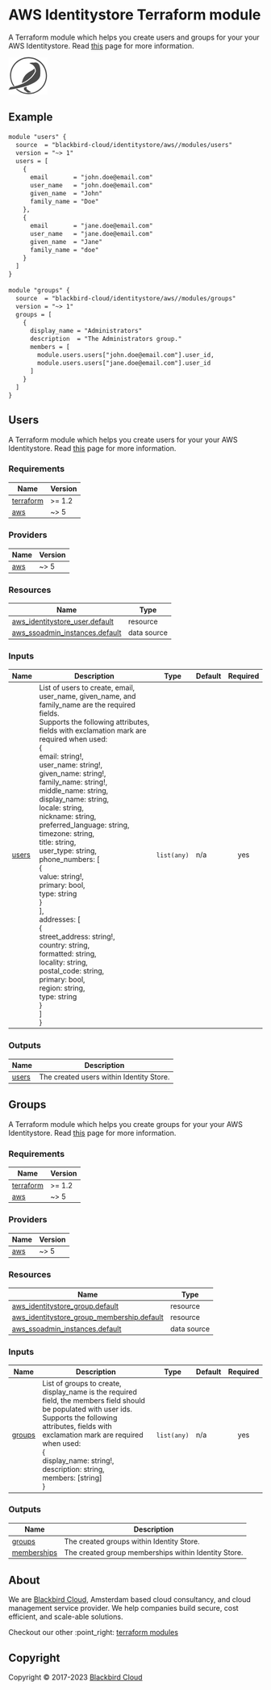<!-- BEGIN_TF_DOCS -->
# AWS Identitystore Terraform module
A Terraform module which helps you create users and groups for your your AWS Identitystore. Read [this](https://docs.aws.amazon.com/singlesignon/latest/userguide/what-is.html) page for more information.

[![blackbird-logo](https://raw.githubusercontent.com/blackbird-cloud/terraform-module-template/main/.config/logo_simple.png)](https://blackbird.cloud)

## Example
```hcl
module "users" {
  source  = "blackbird-cloud/identitystore/aws//modules/users"
  version = "~> 1"
  users = [
    {
      email       = "john.doe@email.com"
      user_name   = "john.doe@email.com"
      given_name  = "John"
      family_name = "Doe"
    },
    {
      email       = "jane.doe@email.com"
      user_name   = "jane.doe@email.com"
      given_name  = "Jane"
      family_name = "doe"
    }
  ]
}

module "groups" {
  source  = "blackbird-cloud/identitystore/aws//modules/groups"
  version = "~> 1"
  groups = [
    {
      display_name = "Administrators"
      description  = "The Administrators group."
      members = [
        module.users.users["john.doe@email.com"].user_id,
        module.users.users["jane.doe@email.com"].user_id
      ]
    }
  ]
}
```
<!-- BEGIN_TF_DOCS -->
## Users
A Terraform module which helps you create users for your your AWS Identitystore. Read [this](https://docs.aws.amazon.com/singlesignon/latest/userguide/what-is.html) page for more information.

### Requirements

| Name | Version |
|------|---------|
| <a name="requirement_terraform"></a> [terraform](#requirement\_terraform) | >= 1.2 |
| <a name="requirement_aws"></a> [aws](#requirement\_aws) | ~> 5 |

### Providers

| Name | Version |
|------|---------|
| <a name="provider_aws"></a> [aws](#provider\_aws) | ~> 5 |

### Resources

| Name | Type |
|------|------|
| [aws_identitystore_user.default](https://registry.terraform.io/providers/hashicorp/aws/latest/docs/resources/identitystore_user) | resource |
| [aws_ssoadmin_instances.default](https://registry.terraform.io/providers/hashicorp/aws/latest/docs/data-sources/ssoadmin_instances) | data source |

### Inputs

| Name | Description | Type | Default | Required |
|------|-------------|------|---------|:--------:|
| <a name="input_users"></a> [users](#input\_users) | List of users to create, email, user\_name, given\_name, and family\_name are the required fields.<br>  Supports the following attributes, fields with exclamation mark are required when used:<br>{<br>    email: string!,<br>    user\_name: string!,<br>    given\_name: string!,<br>    family\_name: string!,<br>    middle\_name: string,<br>    display\_name: string,<br>    locale: string,<br>    nickname: string,<br>    preferred\_language: string,<br>    timezone: string,<br>    title: string,<br>    user\_type: string,<br>    phone\_numbers: [<br>        {<br>            value: string!,<br>            primary: bool,<br>            type: string<br>        }<br>    ],<br>    addresses: [<br>        {<br>            street\_address: string!,<br>            country: string,<br>            formatted: string,<br>            locality: string,<br>            postal\_code: string,<br>            primary: bool,<br>            region: string,<br>            type: string<br>        }<br>    ]<br>} | `list(any)` | n/a | yes |

### Outputs

| Name | Description |
|------|-------------|
| <a name="output_users"></a> [users](#output\_users) | The created users within Identity Store. |
<!-- END_TF_DOCS -->

<!-- BEGIN_TF_DOCS -->
## Groups
A Terraform module which helps you create groups for your your AWS Identitystore. Read [this](https://docs.aws.amazon.com/singlesignon/latest/userguide/what-is.html) page for more information.

### Requirements

| Name | Version |
|------|---------|
| <a name="requirement_terraform"></a> [terraform](#requirement\_terraform) | >= 1.2 |
| <a name="requirement_aws"></a> [aws](#requirement\_aws) | ~> 5 |

### Providers

| Name | Version |
|------|---------|
| <a name="provider_aws"></a> [aws](#provider\_aws) | ~> 5 |

### Resources

| Name | Type |
|------|------|
| [aws_identitystore_group.default](https://registry.terraform.io/providers/hashicorp/aws/latest/docs/resources/identitystore_group) | resource |
| [aws_identitystore_group_membership.default](https://registry.terraform.io/providers/hashicorp/aws/latest/docs/resources/identitystore_group_membership) | resource |
| [aws_ssoadmin_instances.default](https://registry.terraform.io/providers/hashicorp/aws/latest/docs/data-sources/ssoadmin_instances) | data source |

### Inputs

| Name | Description | Type | Default | Required |
|------|-------------|------|---------|:--------:|
| <a name="input_groups"></a> [groups](#input\_groups) | List of groups to create, display\_name is the required field, the members field should be populated with user ids.<br>  Supports the following attributes, fields with exclamation mark are required when used:<br>  {<br>    display\_name: string!,<br>    description: string,<br>    members: [string]<br>  } | `list(any)` | n/a | yes |

### Outputs

| Name | Description |
|------|-------------|
| <a name="output_groups"></a> [groups](#output\_groups) | The created groups within Identity Store. |
| <a name="output_memberships"></a> [memberships](#output\_memberships) | The created group memberships within Identity Store. |
<!-- END_TF_DOCS -->

## About

We are [Blackbird Cloud](https://blackbird.cloud), Amsterdam based cloud consultancy, and cloud management service provider. We help companies build secure, cost efficient, and scale-able solutions.

Checkout our other :point\_right: [terraform modules](https://registry.terraform.io/namespaces/blackbird-cloud)

## Copyright

Copyright © 2017-2023 [Blackbird Cloud](https://blackbird.cloud)
<!-- END_TF_DOCS -->